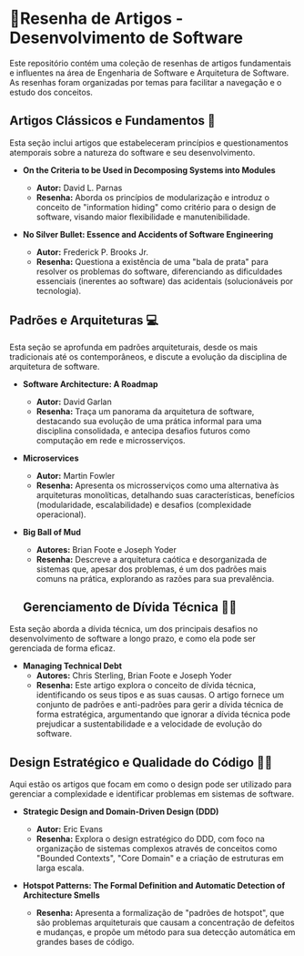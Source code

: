#  📖Resenha de Artigos - Desenvolvimento de Software

Este repositório contém uma coleção de resenhas de artigos fundamentais e influentes na área de Engenharia de Software e Arquitetura de Software. As resenhas foram organizadas por temas para facilitar a navegação e o estudo dos conceitos.

## Artigos Clássicos e Fundamentos 📕

Esta seção inclui artigos que estabeleceram princípios e questionamentos atemporais sobre a natureza do software e seu desenvolvimento.

* **On the Criteria to be Used in Decomposing Systems into Modules**
    * **Autor:** David L. Parnas
    * **Resenha:** Aborda os princípios de modularização e introduz o conceito de "information hiding" como critério para o design de software, visando maior flexibilidade e manutenibilidade.

* **No Silver Bullet: Essence and Accidents of Software Engineering**
    * **Autor:** Frederick P. Brooks Jr.
    * **Resenha:** Questiona a existência de uma "bala de prata" para resolver os problemas do software, diferenciando as dificuldades essenciais (inerentes ao software) das acidentais (solucionáveis por tecnologia).

## Padrões e Arquiteturas 💻

Esta seção se aprofunda em padrões arquiteturais, desde os mais tradicionais até os contemporâneos, e discute a evolução da disciplina de arquitetura de software.

* **Software Architecture: A Roadmap**
    * **Autor:** David Garlan
    * **Resenha:** Traça um panorama da arquitetura de software, destacando sua evolução de uma prática informal para uma disciplina consolidada, e antecipa desafios futuros como computação em rede e microsserviços.

* **Microservices**
    * **Autor:** Martin Fowler
    * **Resenha:** Apresenta os microsserviços como uma alternativa às arquiteturas monolíticas, detalhando suas características, benefícios (modularidade, escalabilidade) e desafios (complexidade operacional).

* **Big Ball of Mud**
    * **Autores:** Brian Foote e Joseph Yoder
    * **Resenha:** Descreve a arquitetura caótica e desorganizada de sistemas que, apesar dos problemas, é um dos padrões mais comuns na prática, explorando as razões para sua prevalência.

  ## Gerenciamento de Dívida Técnica 👨‍💼

Esta seção aborda a dívida técnica, um dos principais desafios no desenvolvimento de software a longo prazo, e como ela pode ser gerenciada de forma eficaz.

* **Managing Technical Debt**
    * **Autores:** Chris Sterling, Brian Foote e Joseph Yoder
    * **Resenha:** Este artigo explora o conceito de dívida técnica, identificando os seus tipos e as suas causas. O artigo fornece um conjunto de padrões e anti-padrões para gerir a dívida técnica de forma estratégica, argumentando que ignorar a dívida técnica pode prejudicar a sustentabilidade e a velocidade de evolução do software.

## Design Estratégico e Qualidade do Código 👨‍💻

Aqui estão os artigos que focam em como o design pode ser utilizado para gerenciar a complexidade e identificar problemas em sistemas de software.

* **Strategic Design and Domain-Driven Design (DDD)**
    * **Autor:** Eric Evans
    * **Resenha:** Explora o design estratégico do DDD, com foco na organização de sistemas complexos através de conceitos como "Bounded Contexts", "Core Domain" e a criação de estruturas em larga escala.

* **Hotspot Patterns: The Formal Definition and Automatic Detection of Architecture Smells**
    * **Resenha:** Apresenta a formalização de "padrões de hotspot", que são problemas arquiteturais que causam a concentração de defeitos e mudanças, e propõe um método para sua detecção automática em grandes bases de código.

